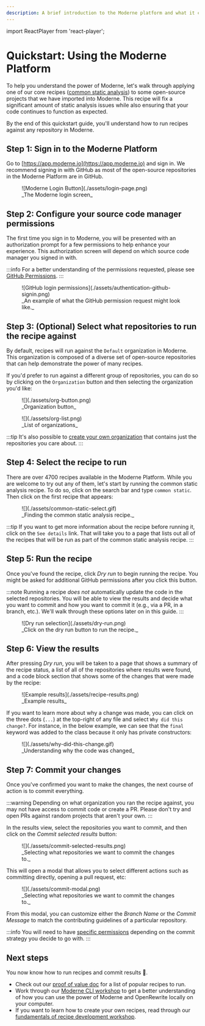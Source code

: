 ```yaml
---
description: A brief introduction to the Moderne platform and what it can do for you.
---
```


import ReactPlayer from 'react-player';

# Quickstart: Using the Moderne Platform

To help you understand the power of Moderne, let's walk through applying one of our core recipes ([common static analysis](https://docs.openrewrite.org/recipes/staticanalysis/commonstaticanalysis)) to some open-source projects that we have imported into Moderne. This recipe will fix a significant amount of static analysis issues while also ensuring that your code continues to function as expected. 

By the end of this quickstart guide, you'll understand how to run recipes against any repository in Moderne.

<ReactPlayer className="reactPlayer" url='https://vimeo.com/1120235061' controls={true} />

## Step 1: Sign in to the Moderne Platform

Go to [https://app.moderne.io](https://app.moderne.io) and sign in. We recommend signing in with GitHub as most of the open-source repositories in the Moderne Platform are in GitHub.

<figure style={{maxWidth: '600px', margin: '0 auto'}}>
  ![Moderne Login Button](./assets/login-page.png)
  <figcaption>_The Moderne login screen_</figcaption>
</figure>

## Step 2: Configure your source code manager permissions

The first time you sign in to Moderne, you will be presented with an authorization prompt for a few permissions to help enhance your experience. This authorization screen will depend on which source code manager you signed in with.

:::info
For a better understanding of the permissions requested, please see [GitHub Permissions](../../../administrator-documentation/moderne-platform/references/github-permissions.md#oauth-permission).
:::

<figure style={{maxWidth: '300px', margin: '0 auto'}}>
  ![GitHub login permissions](./assets/authentication-github-signin.png)
  <figcaption>_An example of what the GitHub permission request might look like._</figcaption>
</figure>

## Step 3: (Optional) Select what repositories to run the recipe against

By default, recipes will run against the `Default` organization in Moderne. This organization is composed of a diverse set of open-source repositories that can help demonstrate the power of many recipes.

If you'd prefer to run against a different group of repositories, you can do so by clicking on the `Organization` button and then selecting the organization you'd like:

<div style={{display: 'flex'}}>
  <figure style={{maxWidth: '400px'}}>
    ![](./assets/org-button.png)
    <figcaption>_Organization button_</figcaption>
  </figure>

  <figure style={{maxWidth: '600px'}}>
    ![](./assets/org-list.png)
    <figcaption>_List of organizations_</figcaption>
  </figure>
</div>

:::tip
It's also possible to [create your own organization](../how-to-guides/managing-user-configured-organizations.md) that contains just the repositories you care about.
:::

## Step 4: Select the recipe to run

There are over 4700 recipes available in the Moderne Platform. While you are welcome to try out any of them, let's start by running the common static analysis recipe. To do so, click on the search bar and type `common static`. Then click on the first recipe that appears:

<figure style={{maxWidth: '600px', margin: '0 auto'}}>
  ![](./assets/common-static-select.gif)
  <figcaption>_Finding the common static analysis recipe._</figcaption>
</figure>

:::tip
If you want to get more information about the recipe before running it, click on the `See details` link. That will take you to a page that lists out all of the recipes that will be run as part of the common static analysis recipe.
:::

## Step 5: Run the recipe

Once you've found the recipe, click _Dry run_ to begin running the recipe. You might be asked for additional GitHub permissions after you click this button.

:::note
Running a recipe _does not_ automatically update the code in the selected repositories. You will be able to view the results and decide what you want to commit and how you want to commit it (e.g., via a PR, in a branch, etc.). We'll walk through these options later on in this guide.
:::

<figure style={{maxWidth: '500px', margin: '0 auto'}}>
  ![Dry run selection](./assets/dry-run.png)
  <figcaption>_Click on the dry run button to run the recipe._</figcaption>
</figure>

## Step 6: View the results

After pressing _Dry run_, you will be taken to a page that shows a summary of the recipe status, a list of all of the repositories where results were found, and a code block section that shows some of the changes that were made by the recipe:

<figure style={{maxWidth: '600px', margin: '0 auto'}}>
  ![Example results](./assets/recipe-results.png)
  <figcaption>_Example results_</figcaption>
</figure>

If you want to learn more about why a change was made, you can click on the three dots (`...`) at the top-right of any file and select `Why did this change?`. For instance, in the below example, we can see that the `final` keyword was added to the class because it only has private constructors:

<figure style={{maxWidth: '600px', margin: '0 auto'}}>
  ![](./assets/why-did-this-change.gif)
  <figcaption>_Understanding why the code was changed_</figcaption>
</figure>

## Step 7: Commit your changes

Once you've confirmed you want to make the changes, the next course of action is to commit everything.

:::warning
Depending on what organization you ran the recipe against, you may not have access to commit code or create a PR. Please don't try and open PRs against random projects that aren't your own.
:::

In the results view, select the repositories you want to commit, and then click on the _Commit selected results_ button:

<figure style={{maxWidth: '700px', margin: '0 auto'}}>
  ![](./assets/commit-selected-results.png)
  <figcaption>_Selecting what repositories we want to commit the changes to._</figcaption>
</figure>

This will open a modal that allows you to select different actions such as committing directly, opening a pull request, etc:

<figure style={{maxWidth: '700px', margin: '0 auto'}}>
  ![](./assets/commit-modal.png)
  <figcaption>_Selecting what repositories we want to commit the changes to._</figcaption>
</figure>

From this modal, you can customize either the _Branch Name_ or the _Commit Message_ to match the contributing guidelines of a particular repository.

:::info
You will need to have [specific permissions](../../../administrator-documentation/moderne-platform/references/github-permissions.md) depending on the commit strategy you decide to go with.
:::

## Next steps

You now know how to run recipes and commit results 🎉.

* Check out our [proof of value doc](./proof-of-value.md) for a list of popular recipes to run.
* Work through our [Moderne CLI workshop](../../moderne-cli/getting-started/moderne-cli-workshop.md) to get a better understanding of how you can use the power of Moderne and OpenRewrite locally on your computer.
* If you want to learn how to create your own recipes, read through our [fundamentals of recipe development workshop](../../../hands-on-learning/fundamentals/workshop-overview.md).